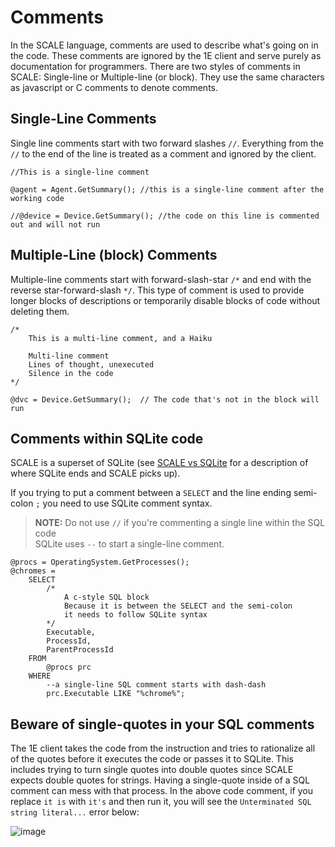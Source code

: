 # Comments
In the SCALE language, comments are used to describe what's going on in the code.  These comments are ignored by the 1E client and serve purely as documentation for programmers.  There are two styles of comments in SCALE:  Single-line or Multiple-line (or block). They use the same characters as javascript or C comments to denote comments.

## Single-Line Comments
Single line comments start with two forward slashes `//`. Everything from the `//` to the end of the line is treated as a comment and ignored by the client.

```
//This is a single-line comment

@agent = Agent.GetSummary(); //this is a single-line comment after the working code

//@device = Device.GetSummary(); //the code on this line is commented out and will not run
```

## Multiple-Line (block) Comments
Multiple-line comments start with forward-slash-star `/*` and end with the reverse star-forward-slash `*/`.  This type of comment is used to provide longer blocks of descriptions or temporarily disable blocks of code without deleting them.

```
/*
    This is a multi-line comment, and a Haiku
      
    Multi-line comment
    Lines of thought, unexecuted
    Silence in the code
*/

@dvc = Device.GetSummary();  // The code that's not in the block will run
```

## Comments within SQLite code
SCALE is a superset of SQLite (see [SCALE vs SQLite](./Syntax_SCALE_vs_SQLite.md) for a description of where SQLite ends and SCALE picks up).

If you trying to put a comment between a `SELECT` and the line ending semi-colon `;` you need to use SQLite comment syntax.

> **NOTE:** Do not use `//` if you're commenting a single line within the SQL code<br>
> SQLite uses `--` to start a single-line comment.<br>

```
@procs = OperatingSystem.GetProcesses();
@chromes =
    SELECT
        /*  
            A c-style SQL block  
            Because it is between the SELECT and the semi-colon
            it needs to follow SQLite syntax
        */
        Executable,
        ProcessId,
        ParentProcessId
    FROM
        @procs prc
    WHERE
        --a single-line SQL comment starts with dash-dash
        prc.Executable LIKE "%chrome%";
```

## Beware of single-quotes in your SQL comments
The 1E client takes the code from the instruction and tries to rationalize all of the quotes before it executes the code or passes it to SQLite. This includes trying to turn single quotes into double quotes since SCALE expects double quotes for strings.  Having a single-quote inside of a SQL comment can mess with that process.  In the above code comment, if you replace `it is` with `it's` and then run it, you will see the `Unterminated SQL string literal...` error below:

![image](https://github.com/user-attachments/assets/ac40a455-d31c-4cde-8ff0-e0cb981a5dcb)


